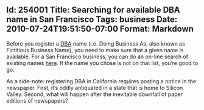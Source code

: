 Id: 254001
Title: Searching for available DBA name in San Francisco
Tags: business
Date: 2010-07-24T19:51:50-07:00
Format: Markdown
--------------
Before you register a
[DBA](http://en.wikipedia.org/wiki/Doing_business_as) name (i.e. Doing
Business As, also known as Fictitious Business Name), you need to make
sure that a given name is available. For a San Francisco business, you
can do an on-line search of existing names
[here](http://www.criis.com/sanfrancisco/sfictitious.shtml). If the name
you chose is not on that list, you’re good to go.

As a side-note: registering DBA in California requires posting a notice
in the newspaper. First, it’s oddly antiquated in a state that is home
to Silicon Valley. Second, what will happen after the inevitable
downfall of paper editions of newspapers?
